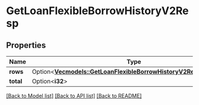 # GetLoanFlexibleBorrowHistoryV2Resp

## Properties

Name | Type | Description | Notes
------------ | ------------- | ------------- | -------------
**rows** | Option<[**Vec<models::GetLoanFlexibleBorrowHistoryV2RespRowsInner>**](GetLoanFlexibleBorrowHistoryV2Resp_rows_inner.md)> |  | [optional]
**total** | Option<**i32**> |  | [optional]

[[Back to Model list]](../README.md#documentation-for-models) [[Back to API list]](../README.md#documentation-for-api-endpoints) [[Back to README]](../README.md)


